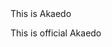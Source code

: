 <html>
<head>
This is Akaedo
</head>

<body background-color:green >

  <h> This is official Akaedo <h1>

</body>


</html>

